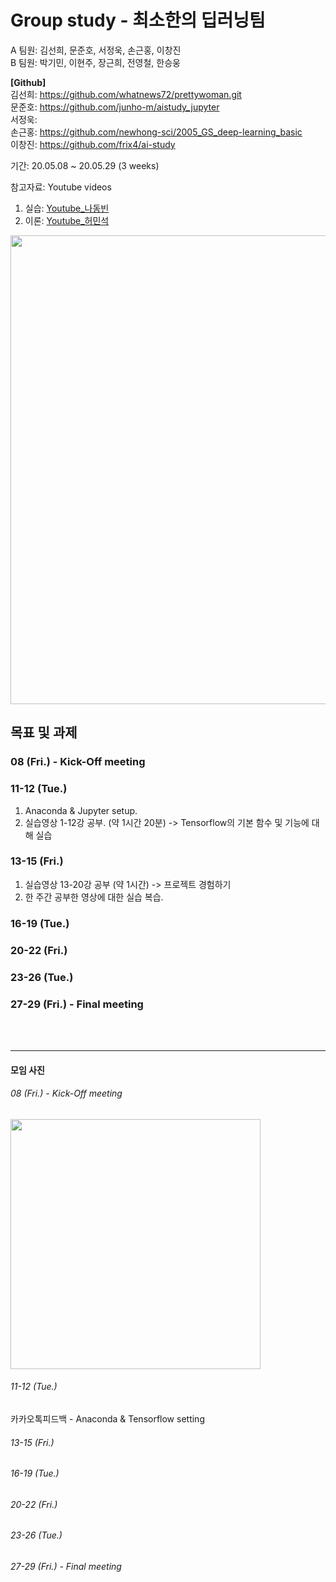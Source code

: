 # Group study - 최소한의 딥러닝팀
A 팀원: 김선희, 문준호, 서정욱, 손근홍, 이창진<br>
B 팀원: 박기민, 이현주, 장근희, 전영철, 한승웅

__[Github]__<br>
김선희: https://github.com/whatnews72/prettywoman.git<br>
문준호: https://github.com/junho-m/aistudy_jupyter<br>
서정욱: <br>
손근홍: https://github.com/newhong-sci/2005_GS_deep-learning_basic<br>
이창진: https://github.com/frix4/ai-study 

기간: 20.05.08 ~ 20.05.29 (3 weeks)

참고자료: Youtube videos
1. 실습: [Youtube_나동빈](https://www.youtube.com/watch?v=qxUD7fOseBQ&list=PLRx0vPvlEmdAbnmLH9yh03cw9UQU_o7PO)<br>
2. 이론: [Youtube_허민석](https://www.youtube.com/watch?v=ShaqWZx3Wzc&list=PLVNY1HnUlO24lnGmxdwTgfXkd4qhDbEkG)<br>
<img width="750" src="https://github.com/newhong-sci/2005_GS_deep-learning_basic/blob/master/img/Youtube_lecture_index_img.png?raw=true">


## 목표 및 과제<br>
### 08    (Fri.) - Kick-Off meeting<br>
### 11-12 (Tue.)<br>
1. Anaconda & Jupyter setup.
2. 실습영상 1-12강 공부. (약 1시간 20분) -> Tensorflow의 기본 함수 및 기능에 대해 실습
### 13-15 (Fri.)<br>
1. 실습영상 13-20강 공부 (약 1시간) -> 프로젝트 경험하기
2. 한 주간 공부한 영상에 대한 실습 복습.
### 16-19 (Tue.)<br>
### 20-22 (Fri.)<br>
### 23-26 (Tue.)<br>
### 27-29 (Fri.) - Final meeting

<br><br>
- - -
#### 모임 사진
###### 08    (Fri.) - Kick-Off meeting<br>
<img width="400" src="https://github.com/newhong-sci/2005_GS_deep-learning_basic/blob/master/img/200508_Kick-off.png?raw=true"><br>
###### 11-12 (Tue.)<br>
카카오톡피드백 - Anaconda & Tensorflow setting
###### 13-15 (Fri.)<br>
###### 16-19 (Tue.)<br>
###### 20-22 (Fri.)<br>
###### 23-26 (Tue.)<br>
###### 27-29 (Fri.) - Final meeting
